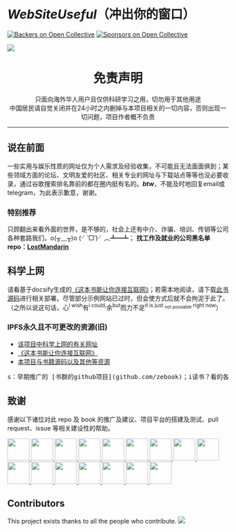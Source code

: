 # ***WebSiteUseful***（冲出你的窗口）
[![Backers on Open Collective](https://opencollective.com/WebSiteUseful/backers/badge.svg)](#backers)
[![Sponsors on Open Collective](https://opencollective.com/WebSiteUseful/sponsors/badge.svg)](#sponsors) 

![](https://raw.githubusercontent.com/loremwalker/WebSiteUseful/master/Test/%E5%86%B2%E5%87%BA%E4%BD%A0%E7%9A%84%E7%AA%97%E5%8F%A3.png)
<h1 align="center"> 免责声明 </h1>

<p align="center">
只面向海外华人用户且仅供科研学习之用，切勿用于其他用途
<br>
中国居民请自觉关闭并在24小时之内删掉与本项目相关的一切内容，否则出现一切问题，项目作者概不负责
</p>
<hr>

## 说在前面
<!--1984年的动物庄园，我们的美丽新世界，冲出你的窗口 ! The TianChao Fart's Searching for Meaning-->
一些实用与娱乐性质的网址仅为个人需求及经验收集，不可能且无法面面俱到；某些领域方面的论坛、文明友爱的社区、相关专业的网址与下载站点等等也没必要收录，通过谷歌搜索排名靠前的都在圈内挺有名的。***btw***，不能及时地回复email或telegram，为此表示歉意，谢谢。

### 特别推荐

只顾翻出来看外面的世界，是不够的，社会上还有中介、诈骗、培训、传销等公司各种套路我们，o(╥﹏╥)o (╯‵□′)╯︵┻━┻； **找工作及就业的公司黑名单repo：[LostMandarin](https://github.com/loremwalker/LostMandarin)**


## 科学上网

请看基于docsify生成的[《这本书能让你连接互联网》](http://loremwalker.github.io/fq-book)；若需本地阅读，请下载[此书源码](https://github.com/loremwalker/fq-book)进行相关部署。尽管部分示例网站已过时，但会使方式后就不会拘泥于此了。（之所以说这句话，心<sup>i wish</sup>有<sup>i could,</sup>余<sup>but</sup>而力不足<sup>it is just <sub>not possiable</sub> right now</sup>）

### IPFS永久且不可更改的资源(旧)

* [该项目中科学上网的有关网址](https://tinyurl.com/ycqnkgc6)
* [《这本书能让你连接互联网》](https://tinyurl.com/y8b2n8bk)
* [本项目与书籍源码以及其他等资源](https://tinyurl.com/ydxylng9)

<pre>s：早期推广的 [书群的github项目](github.com/zebook)；i读书？看的各种漫画比专业书多得...呃...不想说了...</pre>

## 致谢

感谢以下诸位对此 repo 及 book 的推广及建议、项目平台的搭建及测试、pull request、issue 等相关建设性的帮助。</a>



<a href="https://github.com/zc-zh-001">
    <img src="https://avatars3.githubusercontent.com/u/34836102?s=400&v=4" width="50px">
</a> 

<a href="https://github.com/xiaomingdaily">
    <img src="https://avatars0.githubusercontent.com/u/17198976?s=400&v=4" width="50px">
</a>

<a href="https://github.com/the0demiurge">
    <img src="https://avatars2.githubusercontent.com/u/11363529?s=400&v=4" width="50px">
</a>

<a href="https://github.com/zebook">
    <img src="https://avatars2.githubusercontent.com/u/37998749?s=400&v=4" width="50px">
</a> 

<a href="https://github.com/onplus">
    <img src="https://avatars0.githubusercontent.com/u/31188782?s=400&v=4" width="50px">
</a>


<a href="https://www.youtube.com/channel/UClceV39J1Z_9D4_mHkBZrMg">
    <img src="https://yt3.ggpht.com/a-/AN66SAyME4VUGayP4FFwaOXZ6Y--vhZco5ur2o1GAw=s288-mo-c-c0xffffffff-rj-k-no" width="50px">
</a>

<a href="https://www.youtube.com/channel/UCKLhwl-rqnv1PhbYVekDGkg">
    <img src="https://yt3.ggpht.com/a-/AAuE7mAW-yhARUMn32Z0uADVPFuCuitGSC2NH4KEug=s288-mo-c-c0xffffffff-rj-k-no" width="50px">
</a>

<a href="https://www.ssrshare.com/threads/pac.527/">
    <img src="https://www.ssrshare.com/data/avatars/l/0/1.jpg?1519809172" width="50px">
</a> 

<a href="https://github.com/jasonliul">
    <img src="https://avatars2.githubusercontent.com/u/2461165?s=400&v=4" width="50px">
</a>

<a href="https://github.com/AmazingDM">
    <img src="https://avatars3.githubusercontent.com/u/10679055?s=400&v=4" width="50px">
</a>

<a href="https://github.com/rrn21833">
    <img src="https://avatars2.githubusercontent.com/u/37966911?s=400&v=4" width="50px">
</a>

<a href="https://github.com/kilofox">
    <img src="https://avatars0.githubusercontent.com/u/1018625?s=400&v=4" width="50px">
</a>

<a href="https://github.com/max2max">
    <img src="https://avatars1.githubusercontent.com/u/14960653?s=400&v=4" width="50px">
</a>

<a href="https://github.com/w568w">
    <img src="https://avatars3.githubusercontent.com/u/8389787?s=400&v=4" width="50px">
</a>

<a href="https://github.com/myie9">
    <img src="https://avatars1.githubusercontent.com/u/6618073?s=400&v=4" width="50px">
</a>

<a href="https://github.com/loremwalker">
    <img src="https://avatars1.githubusercontent.com/u/35732922?s=400&u=860437c0da02d577fdd546c8f3bfd305539c388f&v=4" width="50px">
</a>


<!--tomato 翻墙！科学上网，免费ss帐号分享、ssr订阅源，免费VPN下载，获取及使用教程请看：https://github.com/loremwalker/fq-book-->

## Contributors

This project exists thanks to all the people who contribute.
<a href="https://github.com/loremwalker/WebSiteUseful/graphs/contributors"><img src="https://opencollective.com/WebSiteUseful/contributors.svg?width=890&button=false" /></a>

<!--
## Backers

Thank you to all our backers! 🙏 [[Become a backer](https://opencollective.com/WebSiteUseful#backer)]

<a href="https://opencollective.com/WebSiteUseful#backers" target="_blank"><img src="https://opencollective.com/WebSiteUseful/backers.svg?width=890"></a>


## Sponsors

Support this project by becoming a sponsor. Your logo will show up here with a link to your website. [[Become a sponsor](https://opencollective.com/WebSiteUseful#sponsor)]

<a href="https://opencollective.com/WebSiteUseful/sponsor/0/website" target="_blank"><img src="https://opencollective.com/WebSiteUseful/sponsor/0/avatar.svg"></a>
<a href="https://opencollective.com/WebSiteUseful/sponsor/1/website" target="_blank"><img src="https://opencollective.com/WebSiteUseful/sponsor/1/avatar.svg"></a>
<a href="https://opencollective.com/WebSiteUseful/sponsor/2/website" target="_blank"><img src="https://opencollective.com/WebSiteUseful/sponsor/2/avatar.svg"></a>
<a href="https://opencollective.com/WebSiteUseful/sponsor/3/website" target="_blank"><img src="https://opencollective.com/WebSiteUseful/sponsor/3/avatar.svg"></a>
<a href="https://opencollective.com/WebSiteUseful/sponsor/4/website" target="_blank"><img src="https://opencollective.com/WebSiteUseful/sponsor/4/avatar.svg"></a>
<a href="https://opencollective.com/WebSiteUseful/sponsor/5/website" target="_blank"><img src="https://opencollective.com/WebSiteUseful/sponsor/5/avatar.svg"></a>
<a href="https://opencollective.com/WebSiteUseful/sponsor/6/website" target="_blank"><img src="https://opencollective.com/WebSiteUseful/sponsor/6/avatar.svg"></a>
<a href="https://opencollective.com/WebSiteUseful/sponsor/7/website" target="_blank"><img src="https://opencollective.com/WebSiteUseful/sponsor/7/avatar.svg"></a>
<a href="https://opencollective.com/WebSiteUseful/sponsor/8/website" target="_blank"><img src="https://opencollective.com/WebSiteUseful/sponsor/8/avatar.svg"></a>
<a href="https://opencollective.com/WebSiteUseful/sponsor/9/website" target="_blank"><img src="https://opencollective.com/WebSiteUseful/sponsor/9/avatar.svg"></a>


### <s>即将开放的 REPO</s>

长期持续的互联网寒潮...**哀莫大于心死，已退出**；利用所剩无几互联网知识介绍关于IT泡沫孵化器。  
***would you like to be put on the waiting list for X time?*** ***oh,man! that's the dirty work***


-->

